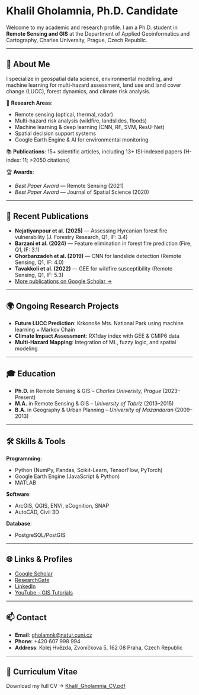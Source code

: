 # Khalil Gholamnia, Ph.D. Candidate

Welcome to my academic and research profile. I am a Ph.D. student in **Remote Sensing and GIS** at the Department of Applied Geoinformatics and Cartography, Charles University, Prague, Czech Republic.

---

## 📍 About Me

I specialize in geospatial data science, environmental modeling, and machine learning for multi-hazard assessment, land use and land cover change (LUCC), forest dynamics, and climate risk analysis.

🔬 **Research Areas**:
- Remote sensing (optical, thermal, radar)
- Multi-hazard risk analysis (wildfire, landslides, floods)
- Machine learning & deep learning (CNN, RF, SVM, ResU-Net)
- Spatial decision support systems
- Google Earth Engine & AI for environmental monitoring

📚 **Publications**: 15+ scientific articles, including 13+ ISI-indexed papers (H-index: 11; >2050 citations)

🏆 **Awards**:
- *Best Paper Award* — Remote Sensing (2021)
- *Best Paper Award* — Journal of Spatial Science (2020)

---

## 📘 Recent Publications

- **Nejatiyanpour et al. (2025)** — Assessing Hyrcanian forest fire vulnerability (J. Forestry Research, Q1, IF: 3.4)  
- **Barzani et al. (2024)** — Feature elimination in forest fire prediction (Fire, Q1, IF: 3.1)  
- **Ghorbanzadeh et al. (2019)** — CNN for landslide detection (Remote Sensing, Q1, IF: 4.0)  
- **Tavakkoli et al. (2022)** — GEE for wildfire susceptibility (Remote Sensing, Q1, IF: 5.3)  
- [More publications on Google Scholar →](https://scholar.google.com/citations?user=5VpolpwAAAAJ&hl=en)

---

## 🌍 Ongoing Research Projects

- **Future LUCC Prediction**: Krkonoše Mts. National Park using machine learning + Markov Chain
- **Climate Impact Assessment**: RX1day index with GEE & CMIP6 data
- **Multi-Hazard Mapping**: Integration of ML, fuzzy logic, and spatial modeling

---

## 🎓 Education

- **Ph.D.** in Remote Sensing & GIS – *Charles University, Prague* (2023–Present)  
- **M.A.** in Remote Sensing & GIS – *University of Tabriz* (2013–2015)  
- **B.A.** in Geography & Urban Planning – *University of Mazandaran* (2009–2013)

---

## 🛠️ Skills & Tools

**Programming**:
- Python (NumPy, Pandas, Scikit-Learn, TensorFlow, PyTorch)
- Google Earth Engine (JavaScript & Python)
- MATLAB

**Software**:
- ArcGIS, QGIS, ENVI, eCognition, SNAP
- AutoCAD, Civil 3D

**Database**:
- PostgreSQL/PostGIS

---

## 🌐 Links & Profiles

- [Google Scholar](https://scholar.google.com/citations?user=5VpolpwAAAAJ&hl=en)  
- [ResearchGate](https://www.researchgate.net/profile/Khalil-Gholamnia)  
- [LinkedIn](https://www.linkedin.com/in/khalil-gholamnia-a7a27875/)  
- [YouTube – GIS Tutorials](https://www.youtube.com/channel/UCR-AKJy3tF9RU-eUVa0BTTA)

---

## 📫 Contact

- **Email**: gholamnk@natur.cuni.cz  
- **Phone**: +420 607 998 994  
- **Address**: Kolej Hvězda, Zvoníčkova 5, 162 08 Praha, Czech Republic

---

## 📄 Curriculum Vitae

Download my full CV → [Khalil_Gholamnia_CV.pdf](Khalil%20CV.pdf)
